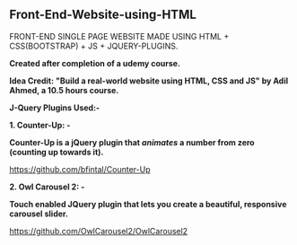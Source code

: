 ## Front-End-Website-using-HTML
FRONT-END SINGLE PAGE WEBSITE MADE USING HTML + CSS(BOOTSTRAP) + JS + JQUERY-PLUGINS. 

**Created after completion of a udemy course.**

**Idea Credit: "Build a real-world website using HTML, CSS and JS" by Adil Ahmed, a 10.5 hours course.**

**J-Query Plugins Used:-**

**1. Counter-Up: -**

  __Counter-Up is a jQuery plugin that *animates* a number from zero (counting up towards it).__
  
  https://github.com/bfintal/Counter-Up

**2.  Owl Carousel 2: -**

  __Touch enabled JQuery plugin that lets you create a beautiful, responsive carousel slider.__
  
  https://github.com/OwlCarousel2/OwlCarousel2

